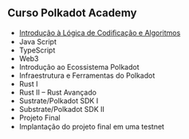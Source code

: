 ## Curso Polkadot Academy

* [Introdução à Lógica de Codiﬁcação e Algoritmos](ILCA)
* Java Script
* TypeScript
* Web3
* Introdução ao Ecossistema Polkadot 
* Infraestrutura e Ferramentas do Polkadot
* Rust I
* Rust II – Rust Avançado
* Sustrate/Polkadot SDK I 
* Substrate/Polkadot SDK II
* Projeto Final
* Implantação do projeto ﬁnal em uma testnet

